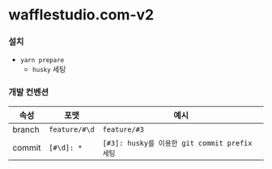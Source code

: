 # wafflestudio.com-v2

### 설치

- `yarn prepare`
  - `husky` 세팅

### 개발 컨벤션

| 속성   | 포맷          | 예시                                          |
| ------ | ------------- | --------------------------------------------- |
| branch | `feature/#\d` | `feature/#3`                                  |
| commit | `[#\d]: *`    | `[#3]: husky를 이용한 git commit prefix 세팅` |
